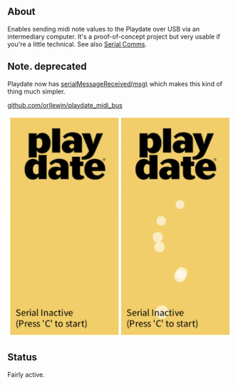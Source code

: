 ## About

Enables sending midi note values to the Playdate over USB via an intermediary computer. It's a proof-of-concept project but very usable if you're a little technical. See also [Serial Comms](Serial%20Comms.md).

## Note. deprecated

Playdate now has [serialMessageReceived(msg)](https://sdk.play.date/2.5.0/Inside%20Playdate.html#c-serialMessageReceived) which makes this kind of thing much simpler.

[github.com/orllewin/playdate_midi_bus](https://github.com/orllewin/playdate_midi_bus)

![Screenshot 2023-12-21 at 08.45.44](images/Screenshot%202023-12-21%20at%2008.45.44.png)
## Status

Fairly active.